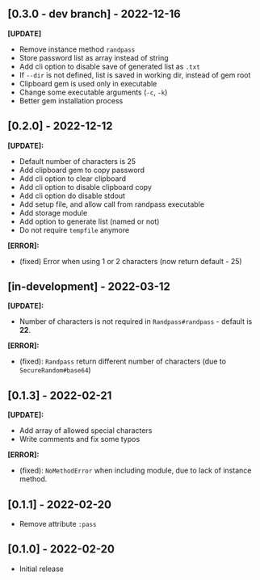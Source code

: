 ## [0.3.0 - dev branch] - 2022-12-16
**[UPDATE]**  
- Remove instance method `randpass`  
- Store password list as array instead of string  
- Add cli option to disable save of generated list as `.txt`  
- If `--dir` is not defined, list is saved in working dir, instead of gem root  
- Clipboard gem is used only in executable  
- Change some executable arguments (`-c`, `-k`)  
- Better gem installation process


## [0.2.0] - 2022-12-12

**[UPDATE]:**  
- Default number of characters is 25  
- Add clipboard gem to copy password  
- Add cli option to clear clipboard  
- Add cli option to disable clipboard copy  
- Add cli option do disable stdout  
- Add setup file, and allow call from randpass executable  
- Add storage module  
- Add option to generate list (named or not)  
- Do not require `tempfile` anymore  

**[ERROR]:**  
- (fixed) Error when using 1 or 2 characters (now return default - 25)  


## [in-development] - 2022-03-12

**[UPDATE]:**  
- Number of characters is not required in `Randpass#randpass` - default is **22**.  

**[ERROR]:**  
- (fixed): `Randpass` return different number of characters (due to `SecureRandom#base64`)  


## [0.1.3] - 2022-02-21

**[UPDATE]:**  
- Add array of allowed special characters  
- Write comments and fix some typos  

**[ERROR]:**  
- (fixed): `NoMethodError` when including module, due to lack of instance method.  


## [0.1.1] - 2022-02-20

- Remove attribute `:pass`  


## [0.1.0] - 2022-02-20

- Initial release  
